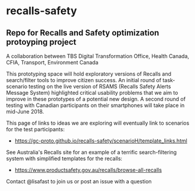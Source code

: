 # recalls-safety
## Repo for Recalls and Safety optimization protoyping project 
A collaboration between TBS Digital Transformation Office, Health Canada, CFIA, Transport, Environment Canada

This prototyping space will hold exploratory versions of Recalls and search/filter tools to improve citizen success. An initial round of task-scenario testing on the live version of RSAMS (Recalls Safety Alerts Message System) highlighted critical usability problems that we aim to improve in these prototypes of a potential new design. A second round of testing with Canadian participants on their smartphones will take place in mid-June 2018. 

This page of links to ideas we are exploring will eventually link to scenarios for the test participants: 
* https://gc-proto.github.io/recalls-safety/scenarioH/template_links.html

See Australia's Recalls site for an example of a terrific search-filtering system with simplified templates for the recalls: 

* https://www.productsafety.gov.au/recalls/browse-all-recalls

Contact @lisafast to join us or post an issue with a question
